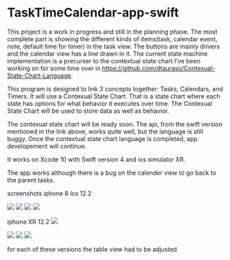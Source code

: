 # TaskTimeCalendar-app-swift
This project is a work in progress and still in the planning phase.  The most complete part is showing the different kinds of items(task, calendar event, note, default time for timer) in the task view.  The buttons are mainly drivers and the calendar view
has a line drawn in it.  The current state machine implementation is a precurser to the contextual state chart I've been working on for some time over in https://github.com/dtauraso/Contexual-State-Chart-Language.

This program is designed to link 3 concepts together: Tasks, Calendars, and Timers.  It will use a Contexual State Chart.  That is a state chart where each state has options for what behavior it executes over time.  The Contexual State Chart will be used to store data as well as behavior.

The contexual state chart will be ready soon.  The api, from the swift version mentioned in the link above, works quite well, but the language is still buggy.  Once the contextual state chart language is completed, app developement will continue.


It works on Xcode 10 with Swift version 4 and ios simulator XR.

The app works although there is a bug on the calender view to go back to the parent tasks.

screenshots
iphone 8 ios 12.2

<img src="https://github.com/dtauraso/TaskTimeCalendar-app-swift/blob/master/iphone%208%20using%20ios%208/Screen%20Shot%202019-06-12%20at%201.33.52%20PM.png">

<img src="https://github.com/dtauraso/TaskTimeCalendar-app-swift/blob/master/iphone%208%20using%20ios%208/Screen%20Shot%202019-06-12%20at%201.33.55%20PM.png">
<img src="https://github.com/dtauraso/TaskTimeCalendar-app-swift/blob/master/iphone%208%20using%20ios%208/Screen%20Shot%202019-06-12%20at%201.33.58%20PM.png">

<img src="https://github.com/dtauraso/TaskTimeCalendar-app-swift/blob/master/iphone%208%20using%20ios%208/Screen%20Shot%202019-06-12%20at%201.34.06%20PM.png">


iphone XR 12.2
<img src="https://github.com/dtauraso/TaskTimeCalendar-app-swift/blob/master/iphone%20XR%20using%20ios%2012/Screen%20Shot%202019-06-12%20at%201.42.31%20PM.png">

<img src="https://github.com/dtauraso/TaskTimeCalendar-app-swift/blob/master/iphone%20XR%20using%20ios%2012/Screen%20Shot%202019-06-12%20at%201.42.34%20PM.png">
<img src="https://github.com/dtauraso/TaskTimeCalendar-app-swift/blob/master/iphone%20XR%20using%20ios%2012/Screen%20Shot%202019-06-12%20at%201.42.39%20PM.png">
<img src="https://github.com/dtauraso/TaskTimeCalendar-app-swift/blob/master/iphone%20XR%20using%20ios%2012/Screen%20Shot%202019-06-12%20at%201.44.05%20PM.png">

for each of these versions the table view had to be adjusted
